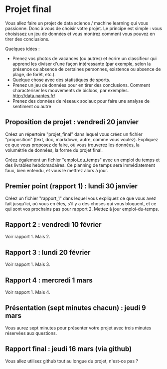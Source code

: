# Projet final

Vous allez faire un projet de data science / machine learning qui vous
passionne.  Donc à vous de choisir votre projet.  Le principe est
simple : vous choisissez un jeu de données et vous montrez comment
vous pouvez en tirer des conclusions.

Quelques idées :

* Prenez vos photos de vacances (ou autres) et écrire un classifieur qui apprend les diviser d'une façon intéressante (par exemple, selon la présence ou absence de certaines personnes, existence ou absence de plage, de forêt, etc.).
* Quelque chose avec des statistiques de sports.
* Prenez un jeu de données pour en tirer des conclusions.  Comment characteriser les mouvements de bicloos, par exemples.  http://data.nantes.fr/
* Prenez des données de réseaux sociaux pour faire une analyse de sentiment ou autre


## Proposition de projet : vendredi 20 janvier

Créez un répertoire "projet_final" dans lequel vous créez un fichier
"proposition" (text, doc, markdown, autre, comme vous voulez).
Expliquez ce que vous proposez de faire, où vous trouverez les données,
la volumétrie de données, la forme du projet final.

Créez également un fichier "emploi_du_temps" avec un emploi du temps
et des livrables hebdomadaires.  Ce planning de temps sera
immédiatement faux, bien entendu, et vous le mettrez alors à jour.


## Premier point (rapport 1) : lundi 30 janvier

Créez un fichier "rapport_1" dans lequel vous expliquez ce que vous
avez fait jusqu'ici, où vous en êtes, s'il y a des choses qui vous
bloquent, et ce qui sont vos prochains pas pour rapport 2.  Mettez à
jour emploi-du-temps.


## Rapport 2 : vendredi 10 février

Voir rapport 1.  Mais 2.


## Rapport 3 :  lundi 20 février

Voir rapport 1.  Mais 3.


## Rapport 4 :  mercredi 1 mars

Voir rapport 1.  Mais 4.


## Présentation (sept minutes chacun) : jeudi 9 mars

Vous aurez sept minutes pour présenter votre projet avec trois minutes réservées aux questions.


## Rapport final : jeudi 16 mars (via github)

Vous allez utilisez github tout au longue du projet, n'est-ce pas ?
